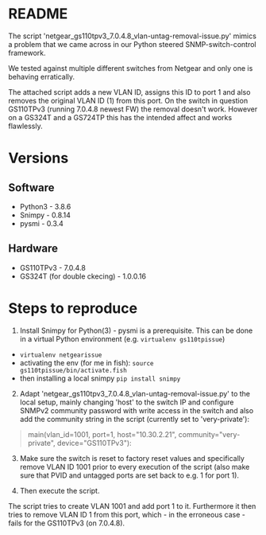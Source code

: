 # README

The script 'netgear_gs110tpv3_7.0.4.8_vlan-untag-removal-issue.py' mimics a problem that
we came across in our Python steered SNMP-switch-control framework.

We tested against multiple different switches from Netgear and only one is behaving erratically.

The attached script adds a new VLAN ID, assigns this ID to port 1 and also removes the original
VLAN ID (1) from this port. On the switch in question GS110TPv3 (running 7.0.4.8 newest FW) the removal
doesn't work. However on a GS324T and a GS724TP this has the intended affect and works flawlessly.


# Versions

## Software

- Python3 - 3.8.6
- Snimpy  - 0.8.14
- pysmi   - 0.3.4

## Hardware

- GS110TPv3 - 7.0.4.8
- GS324T (for double ckecing)    - 1.0.0.16


# Steps to reproduce

1. Install Snimpy for Python(3) - pysmi is a prerequisite.
This can be done in a virtual Python environment (e.g. `virtualenv gs110tpissue`)
- `virtualenv netgearissue`
- activating the env (for me in fish): `source gs110tpissue/bin/activate.fish`
- then installing a local snimpy `pip install snimpy`

2. Adapt 'netgear_gs110tpv3_7.0.4.8_vlan-untag-removal-issue.py' to the local setup,
mainly changing 'host' to the switch IP and configure SNMPv2 community password with 
write access in the switch and also add the community string in the script
(currently set to 'very-private'):

>  main(vlan_id=1001, port=1, host="10.30.2.21", community="very-private", device="GS110TPv3"):


3. Make sure the switch is reset to factory reset values and specifically remove VLAN ID 1001 prior to
every execution of the script (also make sure that PVID and untagged ports are set back to e.g. 1 for port 1).

4. Then execute the script.

The script tries to create VLAN 1001 and add port 1 to it. Furthermore it then tries to remove VLAN ID 1 from this port,
which - in the erroneous case - fails for the GS110TPv3 (on 7.0.4.8).
